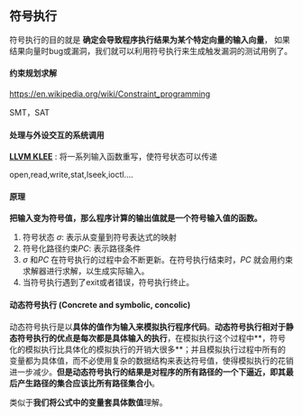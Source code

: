 ## 符号执行

符号执行的目的就是 **确定会导致程序执行结果为某个特定向量的输入向量**， 如果结果向量时bug或漏洞，我们就可以利用符号执行来生成触发漏洞的测试用例了。

#### 约束规划求解

https://en.wikipedia.org/wiki/Constraint_programming

SMT，SAT

#### 处理与外设交互的系统调用

**[LLVM KLEE](https://github.com/klee/klee)** : 将一系列输入函数重写，使符号状态可以传递

open,read,write,stat,lseek,ioctl....



#### 原理

**把输入变为符号值，那么程序计算的输出值就是一个符号输入值的函数。**

1. 符号状态 $\sigma$:  表示从变量到符号表达式的映射
2. 符号化路径约束$PC$:  表示路径条件
3. $\sigma$ 和$PC$ 在符号执行的过程中会不断更新。在符号执行结束时，$PC$ 就会用约束求解器进行求解，以生成实际输入。
4. 当符号执行遇到了exit或者错误，符号执行终止。

#### 动态符号执行 (Concrete and symbolic, concolic)

动态符号执行是以**具体的值作为输入来模拟执行程序代码**。**动态符号执行相对于静态符号执行的优点是每次都是具体输入的执行**，在模拟执行这个过程中**，符号化的模拟执行比具体化的模拟执行的开销大很多**；并且模拟执行过程中所有的变量都为具体值，而不必使用复杂的数据结构来表达符号值，使得模拟执行的花销进一步减少。**但是动态符号执行的结果是对程序的所有路径的一个下逼近，即其最后产生路径的集合应该比所有路径集合小**。

类似于**我们将公式中的变量套具体数值**理解。

